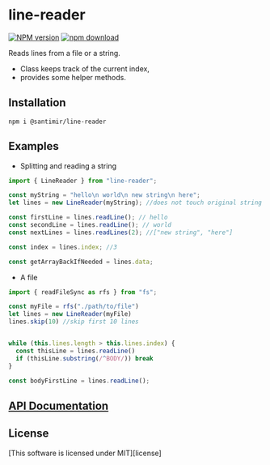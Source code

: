 # line-reader
[![NPM version][npm-image]][npm-url]
[![npm download][download-image]][download-url]

Reads lines from a file or a string.

* Class keeps track of the current index, 
* provides some helper methods.

## Installation

```
npm i @santimir/line-reader
```

## Examples

* Splitting and reading a string

```javascript
import { LineReader } from "line-reader";

const myString = "hello\n world\n new string\n here";
let lines = new LineReader(myString); //does not touch original string

const firstLine = lines.readLine(); // hello
const secondLine = lines.readLine(); // world
const nextLines = lines.readLines(2); //["new string", "here"]

const index = lines.index; //3

const getArrayBackIfNeeded = lines.data;
```

* A file

```javascript
import { readFileSync as rfs } from "fs";

const myFile = rfs("./path/to/file")
let lines = new LineReader(myFile)
lines.skip(10) //skip first 10 lines


while (this.lines.length > this.lines.index) {
  const thisLine = lines.readLine()
  if (thisLine.substring(/^BODY/)) break
}

const bodyFirstLine = lines.readLine();
```

## [API Documentation][docs]

## License
[This software is licensed under MIT][license]

[npm-image]: https://img.shields.io/npm/v/@santimir/line-reader.svg
[npm-url]: https://www.npmjs.com/package/@santimir/line-reader
[download-image]: https://img.shields.io/npm/dm/@santimir/line-reader.svg
[download-url]: https://www.npmjs.com/package/@santimir/line-reader
[licence]: https://www.npmjs.com/package/@santimir/line-reader/LICENSE
[docs]: https://santimirandarp.github.io/line-reader/
